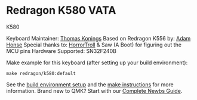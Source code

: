 # Redragon K580 VATA

K580

Keyboard Maintainer: [Thomas Konings](https://github.com/tkon99)
Based on Redragon K556 by: [Adam Honse](https://github.com/CalcProgrammer1)
Special thanks to: [HorrorTroll](https://github.com/HorrorTroll) & Saw (A Boot) for figuring out the MCU pins
Hardware Supported: SN32F240B

Make example for this keyboard (after setting up your build environment):

    make redragon/k580:default

See the [build environment setup](https://docs.qmk.fm/#/getting_started_build_tools) and the [make instructions](https://docs.qmk.fm/#/getting_started_make_guide) for more information. Brand new to QMK? Start with our [Complete Newbs Guide](https://docs.qmk.fm/#/newbs).
